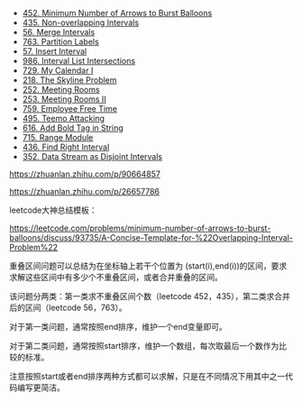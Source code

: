 <!-- GFM-TOC -->
* [452. Minimum Number of Arrows to Burst Balloons](https://github.com/yhx89757/CS-Notes/blob/master/notes/452.%20Minimum%20Number%20of%20Arrows%20to%20Burst%20Balloons.md)
* [435. Non-overlapping Intervals](https://github.com/yhx89757/CS-Notes/blob/master/notes/435.%20Non-overlapping%20Intervals.md)
* [56. Merge Intervals](https://github.com/yhx89757/CS-Notes/blob/master/notes/56.%20Merge%20Intervals.md)
* [763. Partition Labels](#4-我的日程安排表1)
* [57. Insert Interval](https://github.com/yhx89757/CS-Notes/blob/master/notes/57.%20Insert%20Interval.md)
* [986. Interval List Intersections](#3-区间列表的交集)
* [729. My Calendar I](#4-我的日程安排表1)
* [218. The Skyline Problem](#4-我的日程安排表1)
* [252. Meeting Rooms](https://github.com/yhx89757/CS-Notes/blob/master/notes/252.%20Meeting%20Rooms.md)
* [253. Meeting Rooms II](https://github.com/yhx89757/CS-Notes/blob/master/notes/253.%20Meeting%20Rooms%20II.md)
* [759. Employee Free Time](#4-我的日程安排表1)
* [495. Teemo Attacking](#4-我的日程安排表1)
* [616. Add Bold Tag in String](#4-我的日程安排表1)
* [715. Range Module](#4-我的日程安排表1)
* [436. Find Right Interval](#4-我的日程安排表1)
* [352. Data Stream as Disjoint Intervals](#4-我的日程安排表1)
<!-- GFM-TOC -->

https://zhuanlan.zhihu.com/p/90664857

https://zhuanlan.zhihu.com/p/26657786

leetcode大神总结模板：

https://leetcode.com/problems/minimum-number-of-arrows-to-burst-balloons/discuss/93735/A-Concise-Template-for-%22Overlapping-Interval-Problem%22

重叠区间问题可以总结为在坐标轴上若干个位置为 (start(i),end(i))的区间，要求求解这些区间中有多少个不重叠区间，或者合并重叠的区间。

该问题分两类：第一类求不重叠区间个数（leetcode 452，435），第二类求合并后的区间（leetcode 56，763）。

对于第一类问题，通常按照end排序，维护一个end变量即可。

对于第二类问题，通常按照start排序，维护一个数组，每次取最后一个数作为比较的标准。

注意按照start或者end排序两种方式都可以求解，只是在不同情况下用其中之一代码编写更简洁。
